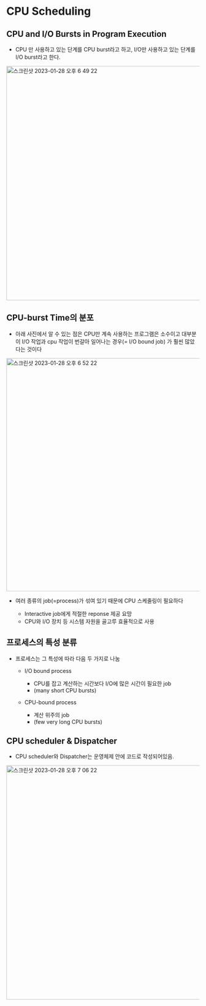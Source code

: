 # CPU Scheduling

## CPU and I/O Bursts in Program Execution

- CPU 만 사용하고 있는 단계를 CPU burst라고 하고, I/O만 사용하고 있는 단계를 I/O burst라고 한다.

<img width="611" alt="스크린샷 2023-01-28 오후 6 49 22" src="https://user-images.githubusercontent.com/71378447/215261160-73e393f0-f657-4ea6-8676-7fcc52fcd620.png">



## CPU-burst Time의 분포

- 아래 사진에서 알 수 있는 점은 CPU만 계속 사용하는 프로그램은 소수이고 대부분이 I/O 작업과 cpu 작업이 번갈아 일어나는 경우(= I/O bound job) 가 훨씬 많았다는 것이다

<img width="608" alt="스크린샷 2023-01-28 오후 6 52 22" src="https://user-images.githubusercontent.com/71378447/215261231-7a257843-dfdd-4d89-9f45-78e7d92afa25.png">


- 여러 종류의 job(=process)가 섞여 있기 때문에 CPU 스케줄링이 필요하다

  - Interactive job에게 적절한 reponse 제공 요망
  - CPU와 I/O 장치 등 시스템 자원을 골고루 효율적으로 사용
  

## 프로세스의 특성 분류

- 프로세스는 그 특성에 따라 다음 두 가지로 나눔
  - I/O bound process
    - CPU를 잡고 계산하는 시간보다 I/O에 많은 시간이 필요한 job
    - (many short CPU bursts)
  
  
  - CPU-bound process
    - 계산 위주의 job
    - (few very long CPU bursts)
    
## CPU scheduler & Dispatcher

- CPU scheduler와 Dispatcher는 운영체제 안에 코드로 작성되어있음.

<img width="611" alt="스크린샷 2023-01-28 오후 7 06 22" src="https://user-images.githubusercontent.com/71378447/215261238-1780b383-1f55-46cf-bce7-5db70b6ee3c4.png">
